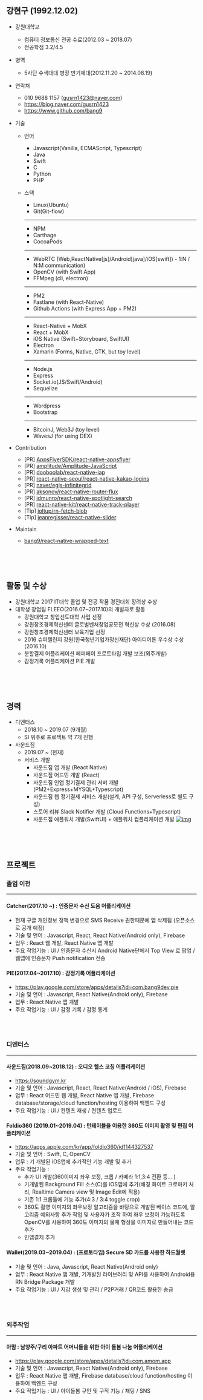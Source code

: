 ## 강현구 (1992.12.02)
- 강원대학교
  - 컴퓨터 정보통신 전공 수료(2012.03 ~ 2018.07)
  - 전공학점 3.2/4.5
  
- 병역
  - 5사단 수색대대 병장 만기제대(2012.11.20 ~ 2014.08.19)
  
- 연락처
  - 010 9688 1157 (gusrn1423@naver.com)
  - <https://blog.naver.com/gusrn1423>
  - <https://www.github.com/bang9>
  
- 기술
  - 언어
    - Javascript(Vanilla, ECMAScript, Typescript)
    - Java
    - Swift
    - C
    - Python
    - PHP
  - 스택
  
    - Linux(Ubuntu)
    - Git(Git-flow)
    
    <hr/>
    
    - NPM
    - Carthage
    - CocoaPods
    
    <hr/>
    
    - WebRTC (Web,ReactNative[js]/Android[java]/iOS[swift]) - 1:N / N:M communication)
    - OpenCV (with Swift App)
    - FFMpeg (cli, electron)
    
    <hr/>
    
    - PM2
    - Fastlane (with React-Native)
    - Github Actions (with Express App + PM2)
    
    <hr/>
    
    - React-Native + MobX
    - React + MobX
    - iOS Native (Swift+Storyboard, SwiftUI)
    - Electron
    - Xamarin (Forms, Native, GTK, but toy level)
    
    <hr/>
    
    - Node.js
    - Express
    - Socket.io(JS/Swift/Android)
    - Sequelize 
    
    <hr/>
    
    - Wordpress 
    - Bootstrap 
    
    <hr/>
    
    - BitcoinJ, Web3J (toy level)
    - WavesJ (for using DEX)
    
    
- Contribution
  - [PR] [AppsFlyerSDK/react-native-appsflyer](https://github.com/AppsFlyerSDK/react-native-appsflyer/pulls?utf8=%E2%9C%93&q=is%3Apr+author%3A%40me+)
  - [PR] [amplitude/Amplitude-JavaScript](https://github.com/amplitude/Amplitude-JavaScript/pulls?utf8=%E2%9C%93&q=is%3Apr+author%3A%40me+)
  - [PR] [dooboolab/react-native-iap](https://github.com/dooboolab/react-native-iap/pulls?utf8=%E2%9C%93&q=+is%3Apr+author%3ABang9+)
  - [PR] [react-native-seoul/react-native-kakao-logins](https://github.com/react-native-seoul/react-native-kakao-login/pulls?utf8=%E2%9C%93&q=is%3Apr+author%3ABang9+)
  - [PR] [naver/egjs-infinitegrid](https://github.com/naver/egjs-infinitegrid/pulls?utf8=%E2%9C%93&q=is%3Apr+author%3ABang9+)
  - [PR] [aksonov/react-native-router-flux](https://github.com/aksonov/react-native-router-flux/pulls?utf8=%E2%9C%93&q=is%3Apr+author%3ABang9+)
  - [PR] [jdmunro/react-native-spotlight-search](https://github.com/jdmunro/react-native-spotlight-search/pulls?q=is%3Apr+author%3ABang9)
  - [PR] [react-native-kit/react-native-track-player](https://github.com/react-native-kit/react-native-track-player/pulls?q=is%3Apr+author%3A%40me+)
  - [Tip] [joltup/rn-fetch-blob](https://github.com/joltup/rn-fetch-blob/issues/182)
  - [Tip] [jeanregisser/react-native-slider](https://github.com/jeanregisser/react-native-slider/issues/90)
  
- Maintain
  - [bang9/react-native-wrapped-text](https://github.com/bang9/react-native-wrapped-text)


<br/><br/><br/>


## 활동 및 수상
- 강원대학교 2017 IT대학 졸업 및 전공 작품 경진대회 장려상 수상
- 대학생 창업팀 FLEEO(2016.07~2017.10)의 개발자로 활동
  - 강원대학교 창업선도대학 사업 선정
  - 강원창조경제혁신센터 글로벌벤처창업공모전 혁신상 수상 (2016.08)
  - 강원창조경제혁신센터 보육기업 선정
  - 2016 슈퍼챌린지 강원(한국청년기업가정신재단) 아이디어톤 우수상 수상(2016.10)
  - 분할결제 어플리케이션 페퍼페이 프로토타입 개발 보조(외주개발)
  - 감정기록 어플리케이션 PIE 개발
  
  
<br/><br/><br/>


## 경력
- 디엔터스
  - 2018.10 ~ 2019.07 (9개월)
  - SI 위주로 프로젝트 약 7개 진행
- 사운드짐
  - 2019.07 ~ (현재)
  - 서비스 개발
    - 사운드짐 앱 개발 (React Native)
    - 사운드짐 어드민 개발 (React)
    - 사운드짐 인앱 정기결제 관리 서버 개발 (PM2+Express+MYSQL+Typescript)
    - 사운드짐 웹 정기결제 서비스 개발(설계, API 구성, Serverless로 별도 구성)
    - 스토어 리뷰 Slack Notifier 개발 (Cloud Functions+Typescript)
    - 사운드짐 애플워치 개발(SwiftUI) + 애플워치 컴플리케이션 개발
      [![img](images/watch-1.png)](https://www.apple.com/kr/apple-watch-series-5/workout/)

  
<br/><br/><br/>


## 프로젝트

### 졸업 이전
----
#### Catcher(2017.10 ~) : 인증문자 수신 도움 어플리케이션
- 현재 구글 개인정보 정책 변경으로 SMS Receive 권한때문에 앱 삭제됨 (오픈소스로 공개 예정)
- 기술 및 언어 : Javascript, React, React Native(Android only), Firebase
- 업무 : React 웹 개발, React Native 앱 개발
- 주요 작업기능 : UI / 인증문자 수신시 Android Native단에서 Top View 로 팝업 / 웹앱에 인증문자 Push notification 전송

#### PIE(2017.04~2017.10) : 감정기록 어플리케이션
- <https://play.google.com/store/apps/details?id=com.bang9dev.pie>
- 기술 및 언어 : Javascript, React Native(Android only), Firebase
- 업무 : React Native 앱 개발
- 주요 작업기능 : UI / 감정 기록 / 감정 통계


<br/><br/>


### 디엔터스
----
#### 사운드짐(2018.09~2018.12) : 오디오 헬스 코칭 어플리케이션
- <https://soundgym.kr>
- 기술 및 언어 : Javascript, React, React Native(Android / iOS), Firebase
- 업무 : React 어드민 웹 개발, React Native 앱 개발, Firebase database/storage/cloud function/hosting 이용하여 백엔드 구성
- 주요 작업기능 : UI / 컨텐츠 재생 / 컨텐츠 업로드

#### Foldio360 (2019.01~2019.04) : 턴테이블을 이용한 360도 이미지 촬영 및 편집 어플리케이션
- <https://apps.apple.com/kr/app/foldio360/id1144327537>
- 기술 및 언어 : Swift, C, OpenCV
- 업무 : 기 개발된 iOS앱에 추가적인 기능 개발 및 추가
- 주요 작업기능 :
  * 추가 UI 개발(360이미지 좌우 보정, 크롭 / 카메라 1:1,3:4 전환 등... )
  * 기개발된 Background Fill 소스(C)를 iOS앱에 추가(배경 화이트 크로마키 처리, Realtime Camera view 및 Image Edit에 적용)
  * 기존 1:1 크롭툴에 기능 추가(4:3 / 3:4 toggle crop)
  * 360도 촬영 이미지의 좌우보정 알고리즘을 바탕으로 개발된 베이스 코드에, 알고리즘 예외사항 추가 작업 및 사용자가 조작 하여 좌우 보정이 가능하도록 OpenCV를 사용하여 360도 이미지의 물체 형상을 이미지로 만들어내는 코드 추가
  * 인앱결제 추가

#### Wallet(2019.03~2019.04) : (프로토타입) Secure SD 카드를 사용한 하드월렛
- 기술 및 언어 : Java, Javascript, React Native(Android only)
- 업무 : React Native 앱 개발, 기개발된 라이브러리 및 API를 사용하여 Android용 RN Bridge Package 개발
- 주요 작업기능 : UI / 지갑 생성 및 관리 / P2P거래 / QR코드 활용한 송금


<br/><br/>


### 외주작업
----
#### 아맘 : 남양주/구리 아파트 어머니들을 위한 아이 돌봄 나눔 어플리케이션
- <https://play.google.com/store/apps/details?id=com.amom.app>
- 기술 및 언어 : Javascript, React Native(Android only), Firebase
- 업무 : React Native 앱 개발,  Firebase database/cloud function/hosting 이용하여 백엔드 구성
- 주요 작업기능 : UI / 아이돌봄 구인 및 구직 기능 / 채팅 / SNS
